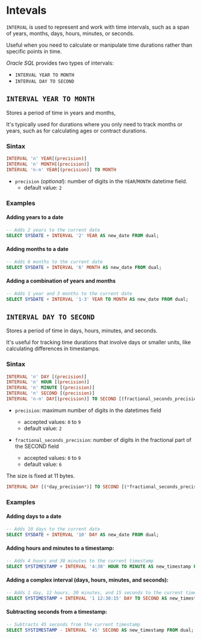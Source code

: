 # Intevals

`INTERVAL` is used to represent and work with time intervals, such as a span of years, months, days, hours, minutes, or seconds.

Useful when you need to calculate or manipulate time durations rather than specific points in time.

_Oracle SQL_ provides two types of intervals:

- `INTERVAL YEAR TO MONTH`
- `INTERVAL DAY TO SECOND`

## `INTERVAL YEAR TO MONTH`

Stores a period of time in years and months,

It's typically used for durations where you only need to track months or years, such as for calculating ages or contract durations.

### Sintax

```sql
INTERVAL 'n' YEAR[(precision)]
INTERVAL 'n' MONTH[(precision)]
INTERVAL 'n-n' YEAR[(precision)] TO MONTH
```

- `precision` (_optional_): number of digits in the `YEAR`/`MONTH` datetime field.
  - default value: `2`

### Examples

#### Adding years to a date

```sql
-- Adds 2 years to the current date
SELECT SYSDATE + INTERVAL '2' YEAR AS new_date FROM dual;
```

#### Adding months to a date

```sql
-- Adds 6 months to the current date
SELECT SYSDATE + INTERVAL '6' MONTH AS new_date FROM dual;
```

#### Adding a combination of years and months

```sql
-- Adds 1 year and 3 months to the current date
SELECT SYSDATE + INTERVAL '1-3' YEAR TO MONTH AS new_date FROM dual;
```

## `INTERVAL DAY TO SECOND`

Stores a period of time in days, hours, minutes, and seconds.

It's useful for tracking time durations that involve days or smaller units, like calculating differences in timestamps.

### Sintax

```sql
INTERVAL 'n' DAY [(precision)]
INTERVAL 'n' HOUR [(precision)]
INTERVAL 'n' MINUTE [(precision)]
INTERVAL 'n' SECOND [(precision)]
INTERVAL 'n-n' DAY[(precision)] TO SECOND [(fractional_seconds_precision)]
```

- `precision`: maximum number of digits in the datetimes field

  - accepted values: `0` to `9`
  - default value: `2`

- `fractional_seconds_precision`: number of digits in the fractional part of the SECOND field
  - accepted values: `0` to `9`
  - default value: `6`

The size is fixed at 11 bytes.

```sql
INTERVAL DAY [(*day_precision*)] TO SECOND [(*fractional_seconds_precision*)]
```

### Examples

#### Adding days to a date

```sql
-- Adds 10 days to the current date
SELECT SYSDATE + INTERVAL '10' DAY AS new_date FROM dual;
```

#### Adding hours and minutes to a timestamp:

```sql
-- Adds 4 hours and 30 minutes to the current timestamp
SELECT SYSTIMESTAMP + INTERVAL '4:30' HOUR TO MINUTE AS new_timestamp FROM dual;
```

#### Adding a complex interval (days, hours, minutes, and seconds):

```sql
-- Adds 1 day, 12 hours, 30 minutes, and 15 seconds to the current timestamp
SELECT SYSTIMESTAMP + INTERVAL '1 12:30:15' DAY TO SECOND AS new_timestamp FROM dual;
```

#### Subtracting seconds from a timestamp:

```sql
-- Subtracts 45 seconds from the current timestamp
SELECT SYSTIMESTAMP - INTERVAL '45' SECOND AS new_timestamp FROM dual;
```
